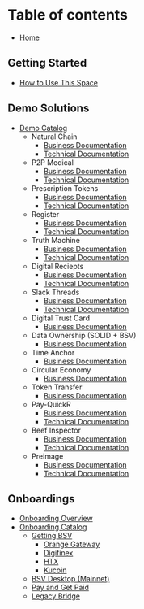 # Table of contents
* [Home](README.md)

## Getting Started
* [How to Use This Space](getting-started/README.md)

## Demo Solutions
* [Demo Catalog](demos/README.md)
  * Natural Chain
    * [Business Documentation](demos/demo-catalog/natural-chain/business-natural-chain.md)
    * [Technical Documentation](demos/demo-catalog/natural-chain/technical-natural-chain.md)
  * P2P Medical
    * [Business Documentation](demos/demo-catalog/p2p-medical/business-p2p-medical.md)
    * [Technical Documentation](demos/demo-catalog/p2p-medical/technical-p2p-medical.md)
  * Prescription Tokens
    * [Business Documentation](demos/demo-catalog/prescription-tokens/business-prescription-tokens.md)
    * [Technical Documentation](demos/demo-catalog/prescription-tokens/technical-prescription-tokens.md)
  * Register
    * [Business Documentation](demos/demo-catalog/register/business-register.md)
    * [Technical Documentation](demos/demo-catalog/register/technical-register.md)
  * Truth Machine
    * [Business Documentation](demos/demo-catalog/truth-machine/business-truth-machine.md)
    * [Technical Documentation](demos/demo-catalog/truth-machine/technical-truth-machine.md)
  * Digital Reciepts
    * [Business Documentation](demos/demo-catalog/digital-reciept/business-digital-reciept.md)
    * [Technical Documentation](demos/demo-catalog/digital-reciept/technical-digital-reciept.md)
  * Slack Threads
    * [Business Documentation](demos/demo-catalog/slack-threads/business-slack-threads.md)
    * [Technical Documentation](demos/demo-catalog/slack-threads/technical-slack-threads.md)
  * Digital Trust Card
    * [Business Documentation](demos/demo-catalog/digital-trust-card/business-digital-trust-card.md)
  * Data Ownership (SOLID + BSV)
    * [Business Documentation](demos/demo-catalog/data-ownership/business-data-ownership.md)
  * Time Anchor
    * [Business Documentation](demos/demo-catalog/time-anchor/business-time-anchor.md)
  * Circular Economy
    * [Business Documentation](demos/demo-catalog/circular-economy/business-circular-economy.md)
  * Token Transfer
    * [Business Documentation](demos/demo-catalog/token-transfer/business-token-transfer.md)
  * Pay-QuickR
    * [Business Documentation](demos/demo-catalog/pay-quickr/business-pay-quickr.md)
    * [Technical Documentation](demos/demo-catalog/pay-quickr/technical-pay-quickr.md)
  * Beef Inspector
    * [Business Documentation](demos/demo-catalog/beef-inspector/business-beef-inspector.md)
    * [Technical Documentation](demos/demo-catalog/beef-inspector/technical-beef-inspector.md)
  * Preimage
    * [Business Documentation](demos/demo-catalog/preimage/business-preimage.md)
    * [Technical Documentation](demos/demo-catalog/preimage/technical-preimage.md)

## Onboardings
* [Onboarding Overview](onboardings/README.md)
* [Onboarding Catalog](onboardings/onboarding-catalog/README.md)
  * [Getting BSV](onboardings/onboarding-catalog/get-bsv/README.md)
    * [Orange Gateway](onboardings/onboarding-catalog/get-bsv/orange-gateway.md)
    * [Digifinex](onboardings/onboarding-catalog/get-bsv/digifinex.md)
    * [HTX](onboardings/onboarding-catalog/get-bsv/htx.md)
    * [Kucoin](onboardings/onboarding-catalog/get-bsv/kucoin.md)
  * [BSV Desktop (Mainnet)](onboardings/onboarding-catalog/metanet-desktop-mainnet.md)
  * [Pay and Get Paid](onboardings/onboarding-catalog/pay-and-paid.md)
  * [Legacy Bridge](onboardings/onboarding-catalog/legacy-bridge.md)
